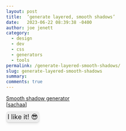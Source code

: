 ```yaml
---
layout: post
title:  ‘generate layered, smooth shadows’
date:   2023-06-22 08:39:38 -0400
author: joe jenett
category:
  - design
  - dev
  - css
  - generators
  - tools
permalink: /generate-layered-smooth-shadows/
slug: generate-layered-smooth-shadows
summary: 
comments: true
---
```

<a title="Smooth shadow generator" href="https://smoothshadows.com/">Smooth shadow generator</a><br>[<a title="sachaa" href="https://pinboard.in/u:sachaa">sachaa</a>]
<p>
<span style="border-radius:8px;font-size:1.3em;padding:4px;background:#ededed;box-shadow: 0px 0px 0px rgba(3, 7, 18, 0.10),
  0px 1px 1px rgba(3, 7, 18, 0.08),
  0px 3px 3px rgba(3, 7, 18, 0.06),
  0px 5px 5px rgba(3, 7, 18, 0.04),
  0px 8px 8px rgba(3, 7, 18, 0.02);">I like it!  😎</span>
</p>
<a href="https://brid.gy/publish/mastodon"></a>
